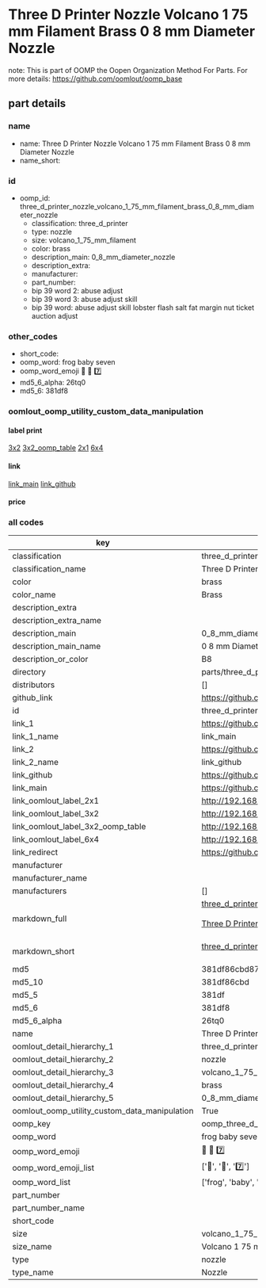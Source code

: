 # Three D Printer Nozzle Volcano 1 75 mm Filament Brass 0 8 mm Diameter Nozzle  

note: This is part of OOMP the Oopen Organization Method For Parts. For more details: https://github.com/oomlout/oomp_base

##  part details
  







### name
* name: Three D Printer Nozzle Volcano 1 75 mm Filament Brass 0 8 mm Diameter Nozzle
* name_short: 
### id
* oomp_id: three_d_printer_nozzle_volcano_1_75_mm_filament_brass_0_8_mm_diameter_nozzle
  * classification: three_d_printer
  * type: nozzle
  * size: volcano_1_75_mm_filament
  * color: brass
  * description_main: 0_8_mm_diameter_nozzle
  * description_extra: 
  * manufacturer: 
  * part_number: 
  * bip 39 word 2: abuse adjust
  * bip 39 word 3: abuse adjust skill
  * bip 39 word: abuse adjust skill lobster flash salt fat margin nut ticket auction adjust

### other_codes
* short_code: 
* oomp_word: frog baby seven
* oomp_word_emoji :frog: :baby: :seven:
* md5_6_alpha: 26tq0
* md5_6: 381df8






### oomlout_oomp_utility_custom_data_manipulation
#### label print
[3x2](http://192.168.1.245:1112/?label=oomp%2026tq0)
[3x2_oomp_table](http://192.168.1.108:1112/?label=oomp%2026tq0)
[2x1](http://192.168.1.242:1112/?label=oomp%2026tq0)
[6x4](http://192.168.1.55:1112/?label=oomp%2026tq0)    

#### link

[link_main](https://github.com/oomlout/oomlout_oomp_version_1_messy/tree/main/parts/three_d_printer_nozzle_volcano_1_75_mm_filament_brass_0_8_mm_diameter_nozzle) [link_github](https://github.com/oomlout/oomlout_oomp_version_1_messy/tree/main/parts/three_d_printer_nozzle_volcano_1_75_mm_filament_brass_0_8_mm_diameter_nozzle)                             

#### price







### all codes 
| key | value |  
| --- | --- |  
| classification | three_d_printer |  
| classification_name | Three D Printer |  
| color | brass |  
| color_name | Brass |  
| description_extra |  |  
| description_extra_name |  |  
| description_main | 0_8_mm_diameter_nozzle |  
| description_main_name | 0 8 mm Diameter Nozzle |  
| description_or_color | B8 |  
| directory | parts/three_d_printer_nozzle_volcano_1_75_mm_filament_brass_0_8_mm_diameter_nozzle |  
| distributors | [] |  
| github_link | https://github.com/oomlout/oomlout_oomp_part_src/tree/main/parts/three_d_printer_nozzle_volcano_1_75_mm_filament_brass_0_8_mm_diameter_nozzle |  
| id | three_d_printer_nozzle_volcano_1_75_mm_filament_brass_0_8_mm_diameter_nozzle |  
| link_1 | https://github.com/oomlout/oomlout_oomp_version_1_messy/tree/main/parts/three_d_printer_nozzle_volcano_1_75_mm_filament_brass_0_8_mm_diameter_nozzle |  
| link_1_name | link_main |  
| link_2 | https://github.com/oomlout/oomlout_oomp_version_1_messy/tree/main/parts/three_d_printer_nozzle_volcano_1_75_mm_filament_brass_0_8_mm_diameter_nozzle |  
| link_2_name | link_github |  
| link_github | https://github.com/oomlout/oomlout_oomp_version_1_messy/tree/main/parts/three_d_printer_nozzle_volcano_1_75_mm_filament_brass_0_8_mm_diameter_nozzle |  
| link_main | https://github.com/oomlout/oomlout_oomp_version_1_messy/tree/main/parts/three_d_printer_nozzle_volcano_1_75_mm_filament_brass_0_8_mm_diameter_nozzle |  
| link_oomlout_label_2x1 | http://192.168.1.242:1112/?label=oomp%2026tq0 |  
| link_oomlout_label_3x2 | http://192.168.1.245:1112/?label=oomp%2026tq0 |  
| link_oomlout_label_3x2_oomp_table | http://192.168.1.108:1112/?label=oomp%2026tq0 |  
| link_oomlout_label_6x4 | http://192.168.1.55:1112/?label=oomp%2026tq0 |  
| link_redirect | https://github.com/oomlout/oomlout_oomp_version_1_messy/tree/main/parts/three_d_printer_nozzle_volcano_1_75_mm_filament_brass_0_8_mm_diameter_nozzle |  
| manufacturer |  |  
| manufacturer_name |  |  
| manufacturers | [] |  
| markdown_full | [three_d_printer_nozzle_volcano_1_75_mm_filament_brass_0_8_mm_diameter_nozzle](none)<br>[](none)<br>[Three D Printer Nozzle Volcano 1 75 Mm Filament Brass 0 8 Mm Diameter Nozzle](none)<br><br> |  
| markdown_short | [three_d_printer_nozzle_volcano_1_75_mm_filament_brass_0_8_mm_diameter_nozzle](none)<br><br> |  
| md5 | 381df86cbd87ea6efaac383394c0e009 |  
| md5_10 | 381df86cbd |  
| md5_5 | 381df |  
| md5_6 | 381df8 |  
| md5_6_alpha | 26tq0 |  
| name | Three D Printer Nozzle Volcano 1 75 mm Filament Brass 0 8 mm Diameter Nozzle |  
| oomlout_detail_hierarchy_1 | three_d_printer |  
| oomlout_detail_hierarchy_2 | nozzle |  
| oomlout_detail_hierarchy_3 | volcano_1_75_mm_filament |  
| oomlout_detail_hierarchy_4 | brass |  
| oomlout_detail_hierarchy_5 | 0_8_mm_diameter_nozzle |  
| oomlout_oomp_utility_custom_data_manipulation | True |  
| oomp_key | oomp_three_d_printer_nozzle_volcano_1_75_mm_filament_brass_0_8_mm_diameter_nozzle |  
| oomp_word | frog baby seven |  
| oomp_word_emoji | :frog: :baby: :seven: |  
| oomp_word_emoji_list | [':frog:', ':baby:', ':seven:'] |  
| oomp_word_list | ['frog', 'baby', 'seven'] |  
| part_number |  |  
| part_number_name |  |  
| short_code |  |  
| size | volcano_1_75_mm_filament |  
| size_name | Volcano 1 75 mm Filament |  
| type | nozzle |  
| type_name | Nozzle |  

